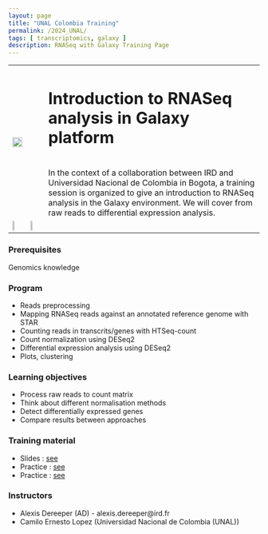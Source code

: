 ```yaml
---
layout: page
title: "UNAL Colombia Training"
permalink: /2024_UNAL/
tags: [ transcriptomics, galaxy ]
description: RNASeq with Galaxy Training Page
---
```

<table class="table-contact">
<tr>
<td><img width="100%" src="{{ site.url }}/images/trainings-rnaseq.png" alt="" />
</td>
<td></td>
<td>
<h1> Introduction to RNASeq analysis in Galaxy platform</h1><br />
In the context of a collaboration between IRD and Universidad Nacional de Colombia in Bogota, a training session is organized to give an introduction to RNASeq analysis in the Galaxy environment. We will cover from raw reads to differential expression analysis.
</td>
</tr>
<tr>
<td><img width="20%" src="{{ site.url }}/images/logo/logo_ird.png" alt="" /></td>
<td><img width="20%" src="{{ site.url }}/images/logo/logo-Universidad-Nacional.png" alt="" /></td>
</tr>
</table>


### Prerequisites
Genomics knowledge

<div id="colonne1">
<h3>Program</h3>
<ul>
<li> Reads preprocessing </li>
<li> Mapping RNASeq reads against an annotated reference genome with STAR </li>
<li> Counting reads in transcrits/genes with HTSeq-count </li>
<li> Count normalization using DESeq2 </li>
<li> Differential expression analysis using DESeq2 </li>
<li> Plots, clustering </li>
</ul>
</div>

<div id="colonne2">
<h3>Learning objectives</h3>
<ul>
<li>Process raw reads to count matrix </li>
<li>Think about different normalisation methods</li>
<li>Detect differentially expressed genes</li>
<li>Compare results between approaches</li>
</ul>
</div>

<div id="colonne3">
<h3>Training material</h3>
<ul>
<li>Slides : <a target="_blank" href="{{ site.url }}files/analyse_rnaseq_2023.pdf">see</a></li>
<li>Practice : <a target="_blank" href="{{ site.url }}/linux/rnaseqPractice">see</a> </li>
<li>Practice : <a target="_blank" href="{{ site.url }}/linux/Analyse_Count_Diane.pdf">see</a> </li>
</ul>
</div>

<div id="nextInline" class="clearfix">
<h3>Instructors</h3>
<ul>
    <li>Alexis Dereeper (AD) - alexis.dereeper@ird.fr </li>
    <li>Camilo Ernesto Lopez (Universidad Nacional de Colombia (UNAL))</li>
</ul>

</div>



